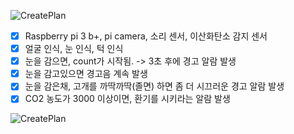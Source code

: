 ![CreatePlan](./description.png)
- [x] Raspberry pi 3 b+, pi camera, 소리 센서, 이산화탄소 감지 센서
- [x] 얼굴 인식, 눈 인식, 턱 인식
- [x] 눈을 감으면, count가 시작됨. -> 3초 후에 경고 알람 발생
- [x] 눈을 감고있으면 경고음 계속 발생
- [x] 눈을 감은채, 고개를 까딱까딱(졸면) 하면 좀 더 시끄러운 경고 알람 발생
- [x] CO2 농도가 3000 이상이면, 환기를 시키라는 알람 발생

![CreatePlan](./diagram.png)